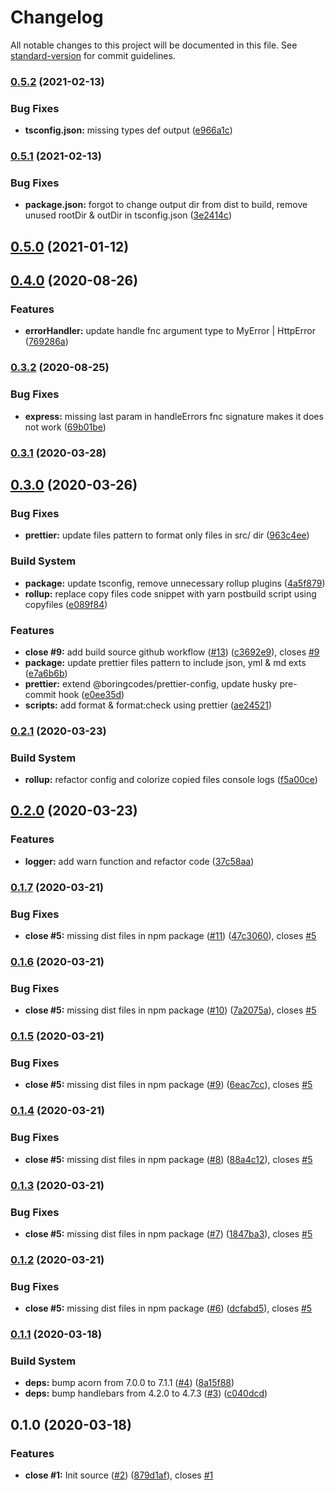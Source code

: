 # Changelog

All notable changes to this project will be documented in this file. See [standard-version](https://github.com/conventional-changelog/standard-version) for commit guidelines.

### [0.5.2](https://github.com/boringcodes/utils/compare/v0.5.1...v0.5.2) (2021-02-13)

### Bug Fixes

- **tsconfig.json:** missing types def output ([e966a1c](https://github.com/boringcodes/utils/commit/e966a1cd6ce4e447e06688f97a8234e4936aca0b))

### [0.5.1](https://github.com/boringcodes/utils/compare/v0.5.0...v0.5.1) (2021-02-13)

### Bug Fixes

- **package.json:** forgot to change output dir from dist to build, remove unused rootDir & outDir in tsconfig.json ([3e2414c](https://github.com/boringcodes/utils/commit/3e2414c1e848e61c97440c70d02b01e000d89b0c))

## [0.5.0](https://github.com/boringcodes/utils/compare/v0.4.0...v0.5.0) (2021-01-12)

## [0.4.0](https://github.com/boringcodes/utils/compare/v0.3.2...v0.4.0) (2020-08-26)

### Features

- **errorHandler:** update handle fnc argument type to MyError | HttpError ([769286a](https://github.com/boringcodes/utils/commit/769286a))

### [0.3.2](https://github.com/boringcodes/utils/compare/v0.3.1...v0.3.2) (2020-08-25)

### Bug Fixes

- **express:** missing last param in handleErrors fnc signature makes it does not work ([69b01be](https://github.com/boringcodes/utils/commit/69b01be))

### [0.3.1](https://github.com/boringcodes/utils/compare/v0.3.0...v0.3.1) (2020-03-28)

## [0.3.0](https://github.com/boringcodes/utils/compare/v0.2.1...v0.3.0) (2020-03-26)

### Bug Fixes

- **prettier:** update files pattern to format only files in src/ dir ([963c4ee](https://github.com/boringcodes/utils/commit/963c4ee))

### Build System

- **package:** update tsconfig, remove unnecessary rollup plugins ([4a5f879](https://github.com/boringcodes/utils/commit/4a5f879))
- **rollup:** replace copy files code snippet with yarn postbuild script using copyfiles ([e089f84](https://github.com/boringcodes/utils/commit/e089f84))

### Features

- **close #9:** add build source github workflow ([#13](https://github.com/boringcodes/utils/issues/13)) ([c3692e9](https://github.com/boringcodes/utils/commit/c3692e9)), closes [#9](https://github.com/boringcodes/utils/issues/9)
- **package:** update prettier files pattern to include json, yml & md exts ([e7a6b6b](https://github.com/boringcodes/utils/commit/e7a6b6b))
- **prettier:** extend @boringcodes/prettier-config, update husky pre-commit hook ([e0ee35d](https://github.com/boringcodes/utils/commit/e0ee35d))
- **scripts:** add format & format:check using prettier ([ae24521](https://github.com/boringcodes/utils/commit/ae24521))

### [0.2.1](https://github.com/boringcodes/utils/compare/v0.2.0...v0.2.1) (2020-03-23)

### Build System

- **rollup:** refactor config and colorize copied files console logs ([f5a00ce](https://github.com/boringcodes/utils/commit/f5a00ce))

## [0.2.0](https://github.com/boringcodes/utils/compare/v0.1.7...v0.2.0) (2020-03-23)

### Features

- **logger:** add warn function and refactor code ([37c58aa](https://github.com/boringcodes/utils/commit/37c58aa))

### [0.1.7](https://github.com/boringcodes/utils/compare/v0.1.6...v0.1.7) (2020-03-21)

### Bug Fixes

- **close #5:** missing dist files in npm package ([#11](https://github.com/boringcodes/utils/issues/11)) ([47c3060](https://github.com/boringcodes/utils/commit/47c3060)), closes [#5](https://github.com/boringcodes/utils/issues/5)

### [0.1.6](https://github.com/boringcodes/utils/compare/v0.1.5...v0.1.6) (2020-03-21)

### Bug Fixes

- **close #5:** missing dist files in npm package ([#10](https://github.com/boringcodes/utils/issues/10)) ([7a2075a](https://github.com/boringcodes/utils/commit/7a2075a)), closes [#5](https://github.com/boringcodes/utils/issues/5)

### [0.1.5](https://github.com/boringcodes/utils/compare/v0.1.4...v0.1.5) (2020-03-21)

### Bug Fixes

- **close #5:** missing dist files in npm package ([#9](https://github.com/boringcodes/utils/issues/9)) ([6eac7cc](https://github.com/boringcodes/utils/commit/6eac7cc)), closes [#5](https://github.com/boringcodes/utils/issues/5)

### [0.1.4](https://github.com/boringcodes/utils/compare/v0.1.3...v0.1.4) (2020-03-21)

### Bug Fixes

- **close #5:** missing dist files in npm package ([#8](https://github.com/boringcodes/utils/issues/8)) ([88a4c12](https://github.com/boringcodes/utils/commit/88a4c12)), closes [#5](https://github.com/boringcodes/utils/issues/5)

### [0.1.3](https://github.com/boringcodes/utils/compare/v0.1.2...v0.1.3) (2020-03-21)

### Bug Fixes

- **close #5:** missing dist files in npm package ([#7](https://github.com/boringcodes/utils/issues/7)) ([1847ba3](https://github.com/boringcodes/utils/commit/1847ba3)), closes [#5](https://github.com/boringcodes/utils/issues/5)

### [0.1.2](https://github.com/boringcodes/utils/compare/v0.1.1...v0.1.2) (2020-03-21)

### Bug Fixes

- **close #5:** missing dist files in npm package ([#6](https://github.com/boringcodes/utils/issues/6)) ([dcfabd5](https://github.com/boringcodes/utils/commit/dcfabd5)), closes [#5](https://github.com/boringcodes/utils/issues/5)

### [0.1.1](https://github.com/boringcodes/utils/compare/v0.1.0...v0.1.1) (2020-03-18)

### Build System

- **deps:** bump acorn from 7.0.0 to 7.1.1 ([#4](https://github.com/boringcodes/utils/issues/4)) ([8a15f88](https://github.com/boringcodes/utils/commit/8a15f88))
- **deps:** bump handlebars from 4.2.0 to 4.7.3 ([#3](https://github.com/boringcodes/utils/issues/3)) ([c040dcd](https://github.com/boringcodes/utils/commit/c040dcd))

## 0.1.0 (2020-03-18)

### Features

- **close #1:** Init source ([#2](https://github.com/boringcodes/utils/issues/2)) ([879d1af](https://github.com/boringcodes/utils/commit/879d1af)), closes [#1](https://github.com/boringcodes/utils/issues/1)
